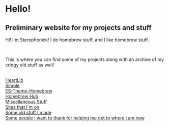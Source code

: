 <html>
<title>Sterophonick's Own Little World</title>
<head>
</head>
<body>
<h1>Hello!</h1>
<h2>Preliminary website for my projects and stuff</h2>
<p>Hi! I'm Sterophonick! I do homebrew stuff, and I like homebrew stuff.</p><br />
<p>This is where you can find some of my projects along with an archive of my cringy old stuff as well!</p><br />
<a href="heartlib">HeartLib</a><br />
<a href="simplelight">Simple</a><br />
<a href="es-theme-homebrew">ES-Theme-Homebrew</a><br />
<a href="homebrew-hub">Homebrew Hub</a><br />
<a href="misc">Miscellaneous Stuff</a><br />
<a href="sites">Sites that I'm on</a><br />
<a href="archive">Some old stuff I made</a><br />
<a href="greetz">Some people i want to thank for helping me get to where i am now</a><br />
</body>
</html>